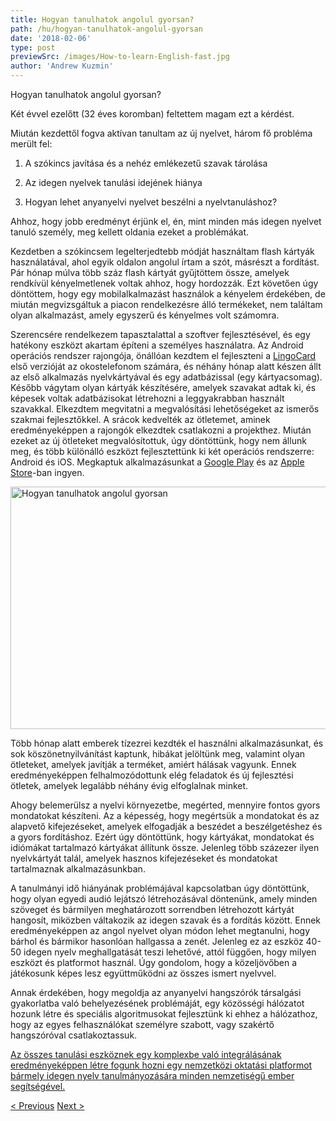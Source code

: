 ```yaml
---
title: Hogyan tanulhatok angolul gyorsan?
path: /hu/hogyan-tanulhatok-angolul-gyorsan
date: '2018-02-06'
type: post
previewSrc: /images/How-to-learn-English-fast.jpg
author: 'Andrew Kuzmin'
---
```


Hogyan tanulhatok angolul gyorsan?

Két évvel ezelőtt (32 éves koromban) feltettem magam ezt a kérdést.

Miután kezdettől fogva aktívan tanultam az új nyelvet, három fő probléma merült fel:

1. A szókincs javítása és a nehéz emlékezetű szavak tárolása

2. Az idegen nyelvek tanulási idejének hiánya

3. Hogyan lehet anyanyelvi nyelvet beszélni a nyelvtanuláshoz?

Ahhoz, hogy jobb eredményt érjünk el, én, mint minden más idegen nyelvet tanuló személy, meg kellett oldania ezeket a problémákat.

Kezdetben a szókincsem legelterjedtebb módját használtam flash kártyák használatával, ahol egyik oldalon angolul írtam a szót, másrészt a fordítást. Pár hónap múlva több száz flash kártyát gyűjtöttem össze, amelyek rendkívül kényelmetlenek voltak ahhoz, hogy hordozzák. Ezt követően úgy döntöttem, hogy egy mobilalkalmazást használok a kényelem érdekében, de miután megvizsgáltuk a piacon rendelkezésre álló termékeket, nem találtam olyan alkalmazást, amely egyszerű és kényelmes volt számomra.

Szerencsére rendelkezem tapasztalattal a szoftver fejlesztésével, és egy hatékony eszközt akartam építeni a személyes használatra. Az Android operációs rendszer rajongója, önállóan kezdtem el fejleszteni a <a href="https://lingocard.com">LingoCard</a> első verzióját az okostelefonom számára, és néhány hónap alatt készen állt az első alkalmazás nyelvkártyával és egy adatbázissal (egy kártyacsomag). Később vágytam olyan kártyák készítésére, amelyek szavakat adtak ki, és képesek voltak adatbázisokat létrehozni a leggyakrabban használt szavakkal. Elkezdtem megvitatni a megvalósítási lehetőségeket az ismerős szakmai fejlesztőkkel. A srácok kedvelték az ötletemet, aminek eredményeképpen a rajongók elkezdtek csatlakozni a projekthez. Miután ezeket az új ötleteket megvalósítottuk, úgy döntöttünk, hogy nem állunk meg, és több különálló eszközt fejlesztettünk ki két operációs rendszerre: Android és iOS. Megkaptuk alkalmazásunkat a <a href="https://play.google.com/store/apps/details?id=com.lingocard.lingocard">Google Play</a> és az <a href="https://itunes.apple.com/us/app/lingocard/id1217076835?mt=8">Apple Store</a>-ban ingyen.

<img class="aligncenter wp-image-5587" src="../images/2018/01/LigoCard-App-small.png" alt="Hogyan tanulhatok angolul gyorsan" width="973" height="388" />

Több hónap alatt emberek tízezrei kezdték el használni alkalmazásunkat, és sok köszönetnyilvánítást kaptunk, hibákat jelöltünk meg, valamint olyan ötleteket, amelyek javítják a terméket, amiért hálásak vagyunk. Ennek eredményeképpen felhalmozódottunk elég feladatok és új fejlesztési ötletek, amelyek legalább néhány évig elfoglalnak minket.

Ahogy belemerülsz a nyelvi környezetbe, megérted, mennyire fontos gyors mondatokat készíteni. Az a képesség, hogy megértsük a mondatokat és az alapvető kifejezéseket, amelyek elfogadják a beszédet a beszélgetéshez és a gyors fordításhoz. Ezért úgy döntöttünk, hogy kártyákat, mondatokat és idiómákat tartalmazó kártyákat állítunk össze. Jelenleg több százezer ilyen nyelvkártyát talál, amelyek hasznos kifejezéseket és mondatokat tartalmaznak alkalmazásunkban.

A tanulmányi idő hiányának problémájával kapcsolatban úgy döntöttünk, hogy olyan egyedi audió lejátszó létrehozásával döntenünk, amely minden szöveget és bármilyen meghatározott sorrendben létrehozott kártyát hangosít, miközben váltakozik az idegen szavak és a fordítás között. Ennek eredményeképpen az angol nyelvet olyan módon lehet megtanulni, hogy bárhol és bármikor hasonlóan hallgassa a zenét. Jelenleg ez az eszköz 40-50 idegen nyelv meghallgatását teszi lehetővé, attól függően, hogy milyen eszközt és platformot használ. Úgy gondolom, hogy a közeljövőben a játékosunk képes lesz együttműködni az összes ismert nyelvvel.

Annak érdekében, hogy megoldja az anyanyelvi hangszórók társalgási gyakorlatba való behelyezésének problémáját, egy közösségi hálózatot hozunk létre és speciális algoritmusokat fejlesztünk ki ehhez a hálózathoz, hogy az egyes felhasználókat személyre szabott, vagy szakértő hangszóróval csatlakoztassuk.

<a href="https://lingocard.com">Az összes tanulási eszköznek egy komplexbe való integrálásának eredményeképpen létre fogunk hozni egy nemzetközi oktatási platformot bármely idegen nyelv tanulmányozására minden nemzetiségű ember segítségével.</a>

<a href="/hu/hogyan-lehet-anyanyelvi-nyelvet-beszelni">< Previous</a> <a href="/hu/nyelvkartyak">Next ></a>
